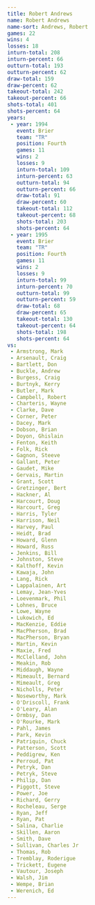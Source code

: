```yaml
---
title: Robert Andrews
name: Robert Andrews
name-sort: Andrews, Robert
games: 22
wins: 4
losses: 18
inturn-total: 208
inturn-percent: 66
outturn-total: 193
outturn-percent: 62
draw-total: 159
draw-percent: 62
takeout-total: 242
takeout-percent: 66
shots-total: 401
shots-percent: 64
years:
 - year: 1994
   event: Brier
   team: "TR"
   position: Fourth
   games: 11
   wins: 2
   losses: 9
   inturn-total: 109
   inturn-percent: 63
   outturn-total: 94
   outturn-percent: 66
   draw-total: 91
   draw-percent: 60
   takeout-total: 112
   takeout-percent: 68
   shots-total: 203
   shots-percent: 64
 - year: 1995
   event: Brier
   team: "TR"
   position: Fourth
   games: 11
   wins: 2
   losses: 9
   inturn-total: 99
   inturn-percent: 70
   outturn-total: 99
   outturn-percent: 59
   draw-total: 68
   draw-percent: 65
   takeout-total: 130
   takeout-percent: 64
   shots-total: 198
   shots-percent: 64
vs:
 - Armstrong, Mark
 - Arsenault, Craig
 - Bartlett, Don
 - Buckle, Andrew
 - Burgess, Craig
 - Burtnyk, Kerry
 - Butler, Mark
 - Campbell, Robert
 - Charteris, Wayne
 - Clarke, Dave
 - Corner, Peter
 - Dacey, Mark
 - Dobson, Brian
 - Doyon, Ghislain
 - Fenton, Keith
 - Folk, Rick
 - Gagnon, Steeve
 - Gallant, Peter
 - Gaudet, Mike
 - Gervais, Martin
 - Grant, Scott
 - Gretzinger, Bert
 - Hackner, Al
 - Harcourt, Doug
 - Harcourt, Greg
 - Harris, Tyler
 - Harrison, Neil
 - Harvey, Paul
 - Heidt, Brad
 - Howard, Glenn
 - Howard, Russ
 - Jenkins, Bill
 - Johnston, Steve
 - Kalthoff, Kevin
 - Kawaja, John
 - Lang, Rick
 - Lappalainen, Art
 - Lemay, Jean-Yves
 - Loevenmark, Phil
 - Lohnes, Bruce
 - Lowe, Wayne
 - Lukowich, Ed
 - MacKenzie, Eddie
 - MacPherson, Brad
 - MacPherson, Bryan
 - Martin, Kevin
 - Maxie, Fred
 - McClelland, John
 - Meakin, Rob
 - Middaugh, Wayne
 - Mimeault, Bernard
 - Mimeault, Greg
 - Nicholls, Peter
 - Noseworthy, Mark
 - O'Driscoll, Frank
 - O'Leary, Alan
 - Ormbsy, Dan
 - O'Rourke, Mark
 - Pahl, James
 - Park, Kevin
 - Patriquin, Chuck
 - Patterson, Scott
 - Peddigrew, Ken
 - Perroud, Pat
 - Petryk, Dan
 - Petryk, Steve
 - Philip, Dan
 - Piggott, Steve
 - Power, Joe
 - Richard, Gerry
 - Rocheleau, Serge
 - Ryan, Jeff
 - Ryan, Pat
 - Salina, Charlie
 - Skillen, Aaron
 - Smith, Dave
 - Sullivan, Charles Jr
 - Thomas, Rob
 - Tremblay, Roderigue
 - Trickett, Eugene
 - Vautour, Joseph
 - Walsh, Jim
 - Wempe, Brian
 - Werenich, Ed
---
```

